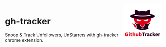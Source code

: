 <img src="static/logo.jpg" width="25%" height="25%" align="right" />

# gh-tracker
Snoop &amp; Track Unfollowers, UnStarrers with gh-tracker chrome extension.
